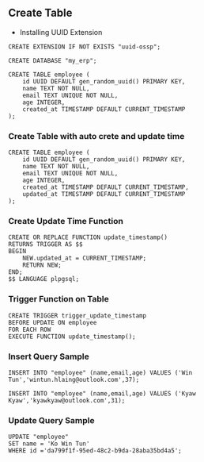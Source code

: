 ## Create Table

- Installing UUID Extension
```
CREATE EXTENSION IF NOT EXISTS "uuid-ossp";
```

```
CREATE DATABASE "my_erp";
```
```
CREATE TABLE employee (
    id UUID DEFAULT gen_random_uuid() PRIMARY KEY,
    name TEXT NOT NULL,
    email TEXT UNIQUE NOT NULL,
    age INTEGER,
    created_at TIMESTAMP DEFAULT CURRENT_TIMESTAMP
);

```
### Create Table with auto crete and update time
```
CREATE TABLE employee (
    id UUID DEFAULT gen_random_uuid() PRIMARY KEY,
    name TEXT NOT NULL,
    email TEXT UNIQUE NOT NULL,
    age INTEGER,
    created_at TIMESTAMP DEFAULT CURRENT_TIMESTAMP,
    updated_at TIMESTAMP DEFAULT CURRENT_TIMESTAMP
);
```
### Create Update Time Function
```
CREATE OR REPLACE FUNCTION update_timestamp()
RETURNS TRIGGER AS $$
BEGIN
    NEW.updated_at = CURRENT_TIMESTAMP;
    RETURN NEW;
END;
$$ LANGUAGE plpgsql;
```
### Trigger Function on Table
```
CREATE TRIGGER trigger_update_timestamp
BEFORE UPDATE ON employee
FOR EACH ROW
EXECUTE FUNCTION update_timestamp();

```
### Insert Query Sample
```
INSERT INTO "employee" (name,email,age) VALUES ('Win Tun','wintun.hlaing@outlook.com',37);
```
```
INSERT INTO "employee" (name,email,age) VALUES ('Kyaw Kyaw','kyawkyaw@outlook.com',31);
```

### Update Query Sample
```
UPDATE "employee"
SET name = 'Ko Win Tun'
WHERE id ='da799f1f-95ed-48c2-b9da-28aba35bd4a5';
```
